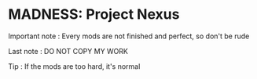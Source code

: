 # MADNESS: Project Nexus

Important note : Every mods are not finished and perfect, so don't be rude

Last note : DO NOT COPY MY WORK

Tip : If the mods are too hard, it's normal
